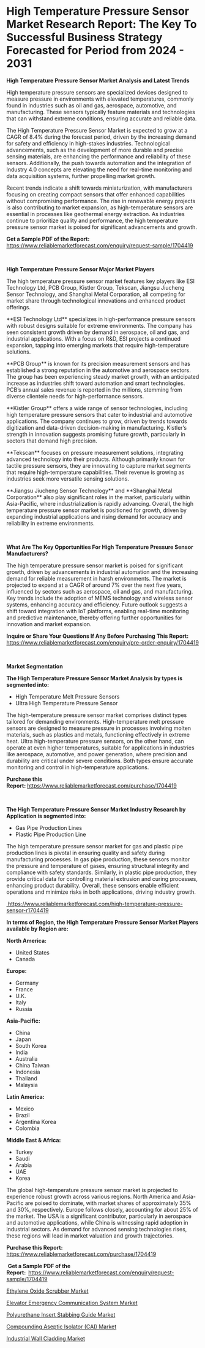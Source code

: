<p><h1>High Temperature Pressure Sensor Market Research Report: The Key To Successful Business Strategy Forecasted for Period from 2024 - 2031</h1></p><p><strong>High Temperature Pressure Sensor Market Analysis and Latest Trends</strong></p>
<p><p>High temperature pressure sensors are specialized devices designed to measure pressure in environments with elevated temperatures, commonly found in industries such as oil and gas, aerospace, automotive, and manufacturing. These sensors typically feature materials and technologies that can withstand extreme conditions, ensuring accurate and reliable data.</p><p>The High Temperature Pressure Sensor Market is expected to grow at a CAGR of 8.4% during the forecast period, driven by the increasing demand for safety and efficiency in high-stakes industries. Technological advancements, such as the development of more durable and precise sensing materials, are enhancing the performance and reliability of these sensors. Additionally, the push towards automation and the integration of Industry 4.0 concepts are elevating the need for real-time monitoring and data acquisition systems, further propelling market growth.</p><p>Recent trends indicate a shift towards miniaturization, with manufacturers focusing on creating compact sensors that offer enhanced capabilities without compromising performance. The rise in renewable energy projects is also contributing to market expansion, as high-temperature sensors are essential in processes like geothermal energy extraction. As industries continue to prioritize quality and performance, the high temperature pressure sensor market is poised for significant advancements and growth.</p></p>
<p><strong>Get a Sample PDF of the Report:&nbsp;</strong> <a href="https://www.reliablemarketforecast.com/enquiry/request-sample/1704419?utm_campaign=1130&utm_medium=2&utm_source=Github&utm_content=ia&utm_term=21102024&utm_id=high-temperature-pressure-sensor">https://www.reliablemarketforecast.com/enquiry/request-sample/1704419</a></p>
<p>&nbsp;</p>
<p><strong>High Temperature Pressure Sensor Major Market Players</strong></p>
<p><p>The high temperature pressure sensor market features key players like ESI Technology Ltd, PCB Group, Kistler Group, Tekscan, Jiangsu Jiucheng Sensor Technology, and Shanghai Metal Corporation, all competing for market share through technological innovations and enhanced product offerings.</p><p>**ESI Technology Ltd** specializes in high-performance pressure sensors with robust designs suitable for extreme environments. The company has seen consistent growth driven by demand in aerospace, oil and gas, and industrial applications. With a focus on R&D, ESI projects a continued expansion, tapping into emerging markets that require high-temperature solutions.</p><p>**PCB Group** is known for its precision measurement sensors and has established a strong reputation in the automotive and aerospace sectors. The group has been experiencing steady market growth, with an anticipated increase as industries shift toward automation and smart technologies. PCB’s annual sales revenue is reported in the millions, stemming from diverse clientele needs for high-performance sensors.</p><p>**Kistler Group** offers a wide range of sensor technologies, including high temperature pressure sensors that cater to industrial and automotive applications. The company continues to grow, driven by trends towards digitization and data-driven decision-making in manufacturing. Kistler’s strength in innovation suggests promising future growth, particularly in sectors that demand high precision.</p><p>**Tekscan** focuses on pressure measurement solutions, integrating advanced technology into their products. Although primarily known for tactile pressure sensors, they are innovating to capture market segments that require high-temperature capabilities. Their revenue is growing as industries seek more versatile sensing solutions.</p><p>**Jiangsu Jiucheng Sensor Technology** and **Shanghai Metal Corporation** also play significant roles in the market, particularly within Asia-Pacific, where industrialization is rapidly advancing. Overall, the high temperature pressure sensor market is positioned for growth, driven by expanding industrial applications and rising demand for accuracy and reliability in extreme environments.</p></p>
<p>&nbsp;</p>
<p><strong>What Are The Key Opportunities For High Temperature Pressure Sensor Manufacturers?</strong></p>
<p><p>The high temperature pressure sensor market is poised for significant growth, driven by advancements in industrial automation and the increasing demand for reliable measurement in harsh environments. The market is projected to expand at a CAGR of around 7% over the next five years, influenced by sectors such as aerospace, oil and gas, and manufacturing. Key trends include the adoption of MEMS technology and wireless sensor systems, enhancing accuracy and efficiency. Future outlook suggests a shift toward integration with IoT platforms, enabling real-time monitoring and predictive maintenance, thereby offering further opportunities for innovation and market expansion.</p></p>
<p><strong>Inquire or Share Your Questions If Any Before Purchasing This Report:</strong> <a href="https://www.reliablemarketforecast.com/enquiry/pre-order-enquiry/1704419?utm_campaign=1130&utm_medium=2&utm_source=Github&utm_content=ia&utm_term=21102024&utm_id=high-temperature-pressure-sensor">https://www.reliablemarketforecast.com/enquiry/pre-order-enquiry/1704419</a></p>
<p>&nbsp;</p>
<p><strong>Market Segmentation</strong></p>
<p><strong>The High Temperature Pressure Sensor Market Analysis by types is segmented into:</strong></p>
<p><ul><li>High Temperature Melt Pressure Sensors</li><li>Ultra High Temperature Pressure Sensor</li></ul></p>
<p><p>The high-temperature pressure sensor market comprises distinct types tailored for demanding environments. High-temperature melt pressure sensors are designed to measure pressure in processes involving molten materials, such as plastics and metals, functioning effectively in extreme heat. Ultra high-temperature pressure sensors, on the other hand, can operate at even higher temperatures, suitable for applications in industries like aerospace, automotive, and power generation, where precision and durability are critical under severe conditions. Both types ensure accurate monitoring and control in high-temperature applications.</p></p>
<p><strong>Purchase this Report:&nbsp;</strong><a href="https://www.reliablemarketforecast.com/purchase/1704419?utm_campaign=1130&utm_medium=2&utm_source=Github&utm_content=ia&utm_term=21102024&utm_id=high-temperature-pressure-sensor">https://www.reliablemarketforecast.com/purchase/1704419</a></p>
<p>&nbsp;</p>
<p><strong>The High Temperature Pressure Sensor Market Industry Research by Application is segmented into:</strong></p>
<p><ul><li>Gas Pipe Production Lines</li><li>Plastic Pipe Production Line</li></ul></p>
<p><p>The high temperature pressure sensor market for gas and plastic pipe production lines is pivotal in ensuring quality and safety during manufacturing processes. In gas pipe production, these sensors monitor the pressure and temperature of gases, ensuring structural integrity and compliance with safety standards. Similarly, in plastic pipe production, they provide critical data for controlling material extrusion and curing processes, enhancing product durability. Overall, these sensors enable efficient operations and minimize risks in both applications, driving industry growth.</p></p>
<p><a href="https://www.reliablemarketforecast.com/high-temperature-pressure-sensor-r1704419?utm_campaign=1130&utm_medium=2&utm_source=Github&utm_content=ia&utm_term=21102024&utm_id=high-temperature-pressure-sensor">&nbsp;https://www.reliablemarketforecast.com/high-temperature-pressure-sensor-r1704419</a></p>
<p><strong>In terms of Region, the High Temperature Pressure Sensor Market Players available by Region are:</strong></p>
<p>
    <p> <strong> North America: </strong>
        <ul>
            <li>United States</li>
            <li>Canada</li>
        </ul>
        </p> 
    <p> <strong> Europe: </strong>
        <ul>
            <li>Germany</li>
            <li>France</li>
            <li>U.K.</li>
            <li>Italy</li>
            <li>Russia</li>
        </ul>
        </p> 
    <p> <strong> Asia-Pacific: </strong>
        <ul>
            <li>China</li>
            <li>Japan</li>
            <li>South Korea</li>
            <li>India</li>
            <li>Australia</li>
            <li>China Taiwan</li>
            <li>Indonesia</li>
            <li>Thailand</li>
            <li>Malaysia</li>
        </ul>
        </p> 
    <p> <strong> Latin America: </strong>
        <ul>
            <li>Mexico</li>
            <li>Brazil</li>
            <li>Argentina Korea</li>
            <li>Colombia</li>
        </ul>
        </p> 
    <p> <strong> Middle East & Africa: </strong>
        <ul>
            <li>Turkey</li>
            <li>Saudi</li>
            <li>Arabia</li>
            <li>UAE</li>
            <li>Korea</li>
        </ul>
    </p>
    </p>
<p><p>The global high-temperature pressure sensor market is projected to experience robust growth across various regions. North America and Asia-Pacific are poised to dominate, with market shares of approximately 35% and 30%, respectively. Europe follows closely, accounting for about 25% of the market. The USA is a significant contributor, particularly in aerospace and automotive applications, while China is witnessing rapid adoption in industrial sectors. As demand for advanced sensing technologies rises, these regions will lead in market valuation and growth trajectories.</p></p>
<p><strong>Purchase this Report: </strong><a href="https://www.reliablemarketforecast.com/purchase/1704419?utm_campaign=1130&utm_medium=2&utm_source=Github&utm_content=ia&utm_term=21102024&utm_id=high-temperature-pressure-sensor">https://www.reliablemarketforecast.com/purchase/1704419</a></p>
<p>&nbsp;<strong>Get a Sample PDF of the Report:&nbsp;&nbsp;</strong><a href="https://www.reliablemarketforecast.com/enquiry/request-sample/1704419?utm_campaign=1130&utm_medium=2&utm_source=Github&utm_content=ia&utm_term=21102024&utm_id=high-temperature-pressure-sensor">https://www.reliablemarketforecast.com/enquiry/request-sample/1704419</a></p>
<p><strong></strong></p>
<p><p><a href="https://issuu.com/reportprime-2/docs/ethylene-oxide-scrubber-market-size_b114699200a8ba?utm_campaign=1130&utm_medium=2&utm_source=Github&utm_content=ia&utm_term=21102024&utm_id=high-temperature-pressure-sensor">Ethylene Oxide Scrubber Market</a></p><p><a href="https://issuu.com/reportprime-2/docs/elevator-emergency-communication-sy_d41c822b101134?utm_campaign=1130&utm_medium=2&utm_source=Github&utm_content=ia&utm_term=21102024&utm_id=high-temperature-pressure-sensor">Elevator Emergency Communication System Market</a></p><p><a href="https://github.com/markita8qfi/Market-Research-Report-List-1/blob/main/polyurethane-insert-stabbing-guide-market.md?utm_campaign=1130&utm_medium=2&utm_source=Github&utm_content=ia&utm_term=21102024&utm_id=high-temperature-pressure-sensor">Polyurethane Insert Stabbing Guide Market</a></p><p><a href="https://github.com/habinadmshaulz/Market-Research-Report-List-1/blob/main/compounding-aseptic-isolator-cai-market.md?utm_campaign=1130&utm_medium=2&utm_source=Github&utm_content=ia&utm_term=21102024&utm_id=high-temperature-pressure-sensor">Compounding Aseptic Isolator (CAI) Market</a></p><p><a href="https://www.linkedin.com/pulse/industrial-wall-cladding-industry-resonance-78-amplification-across-kkz5e?utm_campaign=1130&utm_medium=2&utm_source=Github&utm_content=ia&utm_term=21102024&utm_id=high-temperature-pressure-sensor">Industrial Wall Cladding Market</a></p></p>